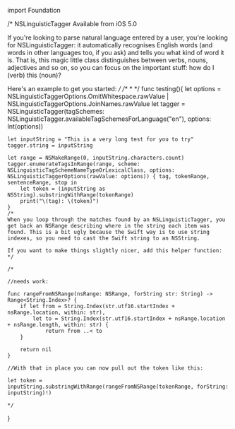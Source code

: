 import Foundation

/*
NSLinguisticTagger
Available from iOS 5.0

If you're looking to parse natural language entered by a user, you're looking for NSLinguisticTagger: it automatically recognises English words (and words in other languages too, if you ask) and tells you what kind of word it is. That is, this magic little class distinguishes between verbs, nouns, adjectives and so on, so you can focus on the important stuff: how do I (verb) this (noun)?

Here's an example to get you started:
*/
/**
*
*/
func testing(){
    let options = NSLinguisticTaggerOptions.OmitWhitespace.rawValue | NSLinguisticTaggerOptions.JoinNames.rawValue
    let tagger = NSLinguisticTagger(tagSchemes: NSLinguisticTagger.availableTagSchemesForLanguage("en"), options: Int(options))
    
    let inputString = "This is a very long test for you to try"
    tagger.string = inputString
    
    let range = NSMakeRange(0, inputString.characters.count)
    tagger.enumerateTagsInRange(range, scheme: NSLinguisticTagSchemeNameTypeOrLexicalClass, options: NSLinguisticTaggerOptions(rawValue: options)) { tag, tokenRange, sentenceRange, stop in
        let token = (inputString as NSString).substringWithRange(tokenRange)
        print("\(tag): \(token)")
    }
    /*
    When you loop through the matches found by an NSLinguisticTagger, you get back an NSRange describing where in the string each item was found. This is a bit ugly because the Swift way is to use string indexes, so you need to cast the Swift string to an NSString.
    
    If you want to make things slightly nicer, add this helper function:
    */
    
    /*

    //needs work: 

    func rangeFromNSRange(nsRange: NSRange, forString str: String) -> Range<String.Index>? {
        if let from = String.Index(str.utf16.startIndex + nsRange.location, within: str),
            let to = String.Index(str.utf16.startIndex + nsRange.location + nsRange.length, within: str) {
                return from ..< to
        }
        
        return nil
    }
    
    //With that in place you can now pull out the token like this:
    
    let token = inputString.substringWithRange(rangeFromNSRange(tokenRange, forString: inputString)!)
    
    */
}

